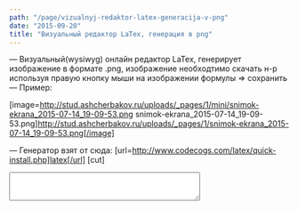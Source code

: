 ```yaml
---
path: "/page/vizualnyj-redaktor-latex-generacija-v-png"
date: "2015-09-20"
title: "Визуальный редактор LaTex, генерация в png"
---
```

— Визуальный(wysiwyg) онлайн редактор LaTex, генерирует изображение в формате .png, изображение необходтимо скачать н-р используя правую кнопку мыши на изображении формулы => сохранить
— Пример:

[image=http://stud.ashcherbakov.ru/uploads/_pages/1/mini/snimok-ekrana_2015-07-14_19-09-53.png snimok-ekrana_2015-07-14_19-09-53.png]http://stud.ashcherbakov.ru/uploads/_pages/1/snimok-ekrana_2015-07-14_19-09-53.png[/image]

— Генератор взят от сюда: [url=http://www.codecogs.com/latex/quick-install.php]latex[/url]
[cut]
<link rel="stylesheet" type="text/css"
  href="http://latex.codecogs.com/css/equation-embed.css" />
<!--[if lte IE 7]>
<link rel="stylesheet" href="http://latex.codecogs.com/css/ie6.css" type="text/css"/>
<![endif]-->
<script type="text/javascript" 
  src="http://latex.codecogs.com/js/eq_config.js" ></script>
<script type="text/javascript" 
  src="http://latex.codecogs.com/js/eq_editor-lite-18.js" ></script>


<div id="editor"></div>
<textarea id="testbox" rows="3" cols="40"></textarea>
<img id="equation" />

<script type="text/javascript">
EqEditor.embed('editor','','mini','ru-ru');

var a=new EqTextArea('equation', 'testbox');
EqEditor.add(a,false);
</script>
